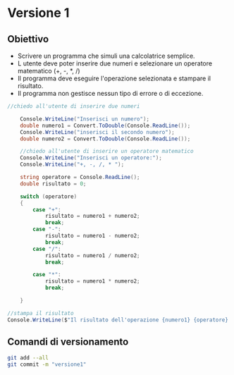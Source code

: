 # Versione 1

## Obiettivo

- Scrivere un programma che simuli una calcolatrice semplice.
- L utente deve poter inserire due numeri e selezionare un operatore matematico (+, -, *, /)
- Il programma deve eseguire l'operazione selezionata e stampare il risultato.
- Il programma non gestisce nessun tipo di errore o di eccezione.

```csharp
//chiedo all'utente di inserire due numeri

    Console.WriteLine("Inserisci un numero");
    double numero1 = Convert.ToDouble(Console.ReadLine());
    Console.WriteLine("inserisci il secondo numero");
    double numero2 = Convert.ToDouble(Console.ReadLine());

    //chiedo all'utente di inserire un operatore matematico
    Console.WriteLine("Inserisci un operatore:");
    Console.WriteLine("+, -, /, * ");

    string operatore = Console.ReadLine();
    double risultato = 0;

    switch (operatore)
    {
        case "+":
            risultato = numero1 + numero2;
            break;
        case "-":
            risultato = numero1 - numero2;
            break;
        case "/":
            risultato = numero1 / numero2;
            break;

        case "*":
            risultato = numero1 * numero2;
            break;

    }

//stampa il risultato
Console.WriteLine($"Il risultato dell'operazione {numero1} {operatore} {numero2} è: {risultato}");

```
## Comandi di versionamento

```bash
git add --all
git commit -m "versione1"
```